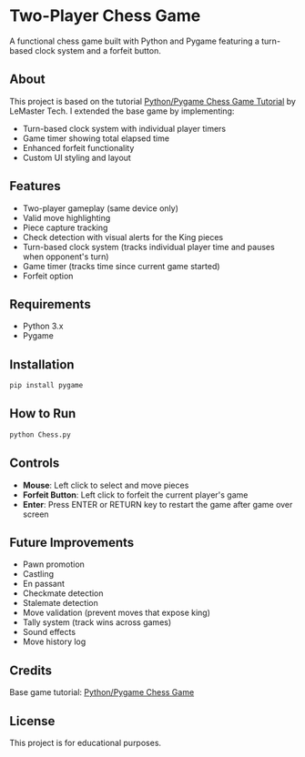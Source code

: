 # Two-Player Chess Game

A functional chess game built with Python and Pygame featuring a turn-based clock system and a forfeit button.

## About

This project is based on the tutorial [Python/Pygame Chess Game Tutorial](https://www.youtube.com/watch?v=X-e0jk4I938) by LeMaster Tech. I extended the base game by implementing:
- Turn-based clock system with individual player timers
- Game timer showing total elapsed time
- Enhanced forfeit functionality
- Custom UI styling and layout

## Features
- Two-player gameplay (same device only)
- Valid move highlighting
- Piece capture tracking
- Check detection with visual alerts for the King pieces
- Turn-based clock system (tracks individual player time and pauses when opponent's turn)
- Game timer (tracks time since current game started)
- Forfeit option

## Requirements
- Python 3.x
- Pygame

## Installation
```bash
pip install pygame
```

## How to Run
```bash
python Chess.py
```

## Controls
- **Mouse**: Left click to select and move pieces
- **Forfeit Button**: Left click to forfeit the current player's game
- **Enter**: Press ENTER or RETURN key to restart the game after game over screen

## Future Improvements
- Pawn promotion
- Castling
- En passant
- Checkmate detection
- Stalemate detection
- Move validation (prevent moves that expose king)
- Tally system (track wins across games)
- Sound effects
- Move history log

## Credits
Base game tutorial: [Python/Pygame Chess Game](https://www.youtube.com/watch?v=X-e0jk4I938)

## License
This project is for educational purposes.